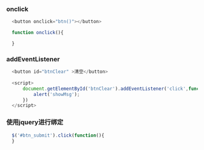 
### onclick

```javascript
  <button onclick="btn()"></button>

  function onclick(){

  }
```

### addEventListener

```javascript
  <button id="btnClear" >清空</button>
      
  <script>
      document.getElementById('btnClear').addEventListener('click',function(){
          alert('showMsg');
      })
  </script>
```

### 使用jquery进行绑定

```javascript
  $('#btn_submit').click(function(){
  }
```
